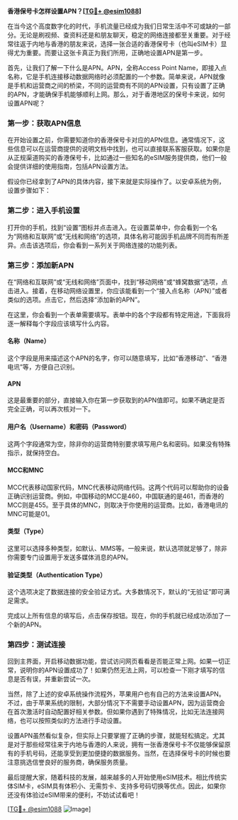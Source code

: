 **香港保号卡怎样设置APN？[[TG💪+ @esim1088](https://t.me/s/esim1088)]**

在当今这个高度数字化的时代，手机流量已经成为我们日常生活中不可或缺的一部分。无论是刷视频、查资料还是和朋友聊天，稳定的网络连接都至关重要。对于经常往返于内地与香港的朋友来说，选择一张合适的香港保号卡（也叫eSIM卡）显得尤为重要。而要让这张卡真正为我们所用，正确地设置APN是第一步。

首先，让我们了解一下什么是APN。APN，全称Access Point Name，即接入点名称，它是手机连接移动数据网络时必须配置的一个参数。简单来说，APN就像是手机和运营商之间的桥梁，不同的运营商有不同的APN设置，只有设置了正确的APN，才能确保手机能够顺利上网。那么，对于香港地区的保号卡来说，如何设置APN呢？

### 第一步：获取APN信息

在开始设置之前，你需要知道你的香港保号卡对应的APN信息。通常情况下，这些信息可以在运营商提供的说明文档中找到，也可以直接联系客服获取。如果你是从正规渠道购买的香港保号卡，比如通过一些知名的eSIM服务提供商，他们一般会提供详细的使用指南，包括APN设置方法。

假设你已经拿到了APN的具体内容，接下来就是实际操作了。以安卓系统为例，设置步骤如下：

### 第二步：进入手机设置

打开你的手机，找到“设置”图标并点击进入。在设置菜单中，你会看到一个名为“网络和互联网”或“无线和网络”的选项，具体名称可能因手机品牌不同而有所差异。点击该选项后，你会看到一系列关于网络连接的功能列表。

### 第三步：添加新APN

在“网络和互联网”或“无线和网络”页面中，找到“移动网络”或“蜂窝数据”选项，点击进入。接着，在移动网络设置里，你应该能看到一个“接入点名称（APN）”或者类似的选项。点击它，然后选择“添加新的APN”。

在这里，你会看到一个表单需要填写。表单中的各个字段都有特定用途，下面我将逐一解释每个字段应该填写什么内容。

#### 名称（Name）
这个字段是用来描述这个APN的名字，你可以随意填写，比如“香港移动”、“香港电讯”等，方便自己识别。

#### APN
这是最重要的部分，直接输入你在第一步获取到的APN值即可。如果不确定是否完全正确，可以再次核对一下。

#### 用户名（Username）和密码（Password）
这两个字段通常为空，除非你的运营商特别要求填写用户名和密码。如果没有特殊指示，就保持空白。

#### MCC和MNC
MCC代表移动国家代码，MNC代表移动网络代码。这两个代码可以帮助你的设备正确识别运营商。例如，中国移动的MCC是460，中国联通的是461，而香港的MCC则是455。至于具体的MNC，则取决于你使用的运营商。比如，香港电讯的MNC可能是01。

#### 类型（Type）
这里可以选择多种类型，如默认、MMS等。一般来说，默认选项就足够了，除非你需要专门设置用于发送多媒体消息的APN。

#### 验证类型（Authentication Type）
这个选项决定了数据连接的安全验证方式。大多数情况下，默认的“无验证”即可满足需求。

完成以上所有信息的填写后，点击保存按钮。现在，你的手机就已经成功添加了一个新的APN。

### 第四步：测试连接

回到主界面，开启移动数据功能，尝试访问网页看看是否能正常上网。如果一切正常，说明你的APN设置成功了！如果仍然无法上网，可以检查一下刚才填写的信息是否有误，并重新尝试一次。

当然，除了上述的安卓系统操作流程外，苹果用户也有自己的方法来设置APN。不过，由于苹果系统的限制，大部分情况下不需要手动设置APN，因为运营商会在首次激活时自动配置好相关参数。但如果你遇到了特殊情况，比如无法连接网络，也可以按照类似的方法进行手动设置。

设置APN虽然看似复杂，但实际上只要掌握了正确的步骤，就能轻松搞定。尤其是对于那些经常往来于内地与香港的人来说，拥有一张香港保号卡不仅能够保留原有的手机号码，还能享受到更加便捷的数据服务。当然，在选择保号卡的时候也要注意挑选信誉良好的服务商，确保服务质量。

最后提醒大家，随着科技的发展，越来越多的人开始使用eSIM技术。相比传统实体SIM卡，eSIM具有体积小、无需剪卡、支持多号码切换等优点。因此，如果你还没有体验过eSIM带来的便利，不妨试试看吧！

[[TG💪+ @esim1088](https://t.me/s/esim1088) ![Image](https://i.postimg.cc/4NQfJmqS/Snipaste-2025-05-13-00-14-12.png)]